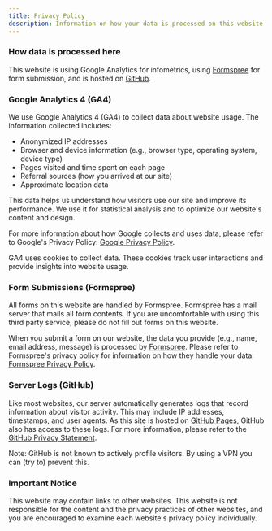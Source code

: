 ```yaml
---
title: Privacy Policy
description: Information on how your data is processed on this website.
---
```


### How data is processed here
This website is using Google Analytics for infometrics, using <a href="https://formspree.io/">Formspree</a> for form submission, and is hosted on <a href="https://github.com/">GitHub</a>. 

### Google Analytics 4 (GA4)

<p>We use Google Analytics 4 (GA4) to collect data about website usage. The information collected includes:</p>

<ul>
  <li>Anonymized IP addresses</li>
  <li>Browser and device information (e.g., browser type, operating system, device type)</li>
  <li>Pages visited and time spent on each page</li>
  <li>Referral sources (how you arrived at our site)</li>
  <li>Approximate location data</li>
</ul>

<p>This data helps us understand how visitors use our site and improve its performance. We use it for statistical analysis and to optimize our website's content and design.</p>

<p>For more information about how Google collects and uses data, please refer to Google's Privacy Policy: <a href="https://policies.google.com/privacy" target="_blank">Google Privacy Policy</a>.</p>

<p>GA4 uses cookies to collect data. These cookies track user interactions and provide insights into website usage.</p>

### Form Submissions (Formspree)

<p>All forms on this website are handled by Formspree. Formspree has a mail server that mails all form contents. If you are uncomfortable with using this third party service, please do not fill out forms on this website.</p>
<p>When you submit a form on our website, the data you provide (e.g., name, email address, message) is processed by <a href="https://formspree.io/" target="_blank">Formspree</a>. Please refer to Formspree's privacy policy for information on how they handle your data: <a href="https://formspree.io/privacy" target="_blank">Formspree Privacy Policy</a>.</p>

### Server Logs (GitHub)

<p>Like most websites, our server automatically generates logs that record information about visitor activity. This may include IP addresses, timestamps, and user agents. As this site is hosted on <a href="https://github.com/" target="_blank">GitHub Pages</a>, GitHub also has access to these logs. For more information, please refer to the <a href="https://docs.github.com/en/site-policy/privacy-policies/github-privacy-statement" target="_blank">GitHub Privacy Statement</a>.</p>

<p>Note: GitHub is not known to actively profile visitors. By using a VPN you can (try to) prevent this.</p>

### Important Notice 
<p>This website may contain links to other websites. This website is not responsible for the content and the privacy practices of other websites, and you are encouraged to examine each website's privacy policy individually.</p>